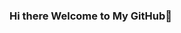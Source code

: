 ### Hi there Welcome to My GitHub👋

<!--
**sunilkpokkalla/sunilkpokkalla** is a ✨ _special_ ✨ repository because its `README.md` (this file) appears on your GitHub profile.

About Me
I’m a passionate Data Engineer and Entrepreneur with over 14 years of experience in IT. My career journey has been driven by a love for data, automation, and innovation, which has led me to work across diverse fields—from managing big data pipelines to leading entrepreneurial ventures. I thrive on solving complex data challenges and building scalable solutions.

💼 Current Role: Data Engineer | Entrepreneur
📊 Experience: 14+ years in IT, with a focus on Big Data technologies, automation, and database management
🚀 Entrepreneurial Ventures: Building solutions that leverage data to create impactful business transformations.
🔧 Technical Skills
Data Engineering & Big Data:

Technologies: Spark, PySpark, Databricks, Hadoop (Cloudera, Hortonworks)
Databases: SQL, PL/SQL, Oracle, Hive/Impala
ETL Pipelines: Building and optimizing scalable data pipelines using big data tools
Automation & Testing:

Automation Tools: Selenium WebDriver, TestNG, Playwright
Languages: Java, Python
API Testing: REST API automation
Cloud & DevOps:

Experience in cloud platforms like AWS and DevOps practices for CI/CD in data pipelines
🛠 Projects & Ventures
Entrepreneurial Data Solutions: Founded a company focused on providing data-driven solutions for business intelligence and automation.
Big Data Pipeline Development: Built efficient data pipelines using PySpark and Databricks for processing terabytes of data.
Automation Frameworks: Developed testing frameworks to automate processes and improve software quality using Selenium and Playwright.
🌱 What I'm Working On
Expanding my entrepreneurial ventures with AI-powered data solutions for businesses
Exploring cloud-native data architectures and improving my skills in machine learning
🧠 Entrepreneurial Journey
In addition to my technical background, I am an entrepreneur focused on leveraging data engineering to unlock new business opportunities. I enjoy building businesses that solve real-world problems with data insights and automation. My ventures reflect a blend of technical expertise and strategic business thinking, aimed at creating innovative solutions.

📫 Connect With Me
LinkedIn: linkedin.com/in/sunilkpokkalla
Email: sunil.k.pokkalla@example.com
